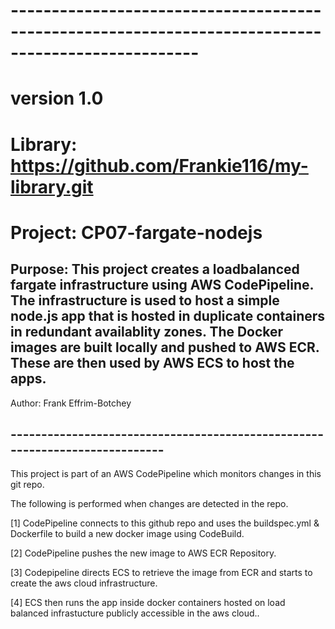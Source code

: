 # ---------------------------------------------------------------------------------------------------
# version  1.0
# Library: https://github.com/Frankie116/my-library.git
# Project: CP07-fargate-nodejs
## Purpose: This project creates a loadbalanced fargate infrastructure using AWS CodePipeline.  The infrastructure is used to host a simple node.js app that is hosted in duplicate containers in redundant availablity zones. The Docker images are built locally and pushed to AWS ECR.  These are then used by AWS ECS to host the apps.
   Author:  Frank Effrim-Botchey
## ----------------------------------------------------------------------------

This project is part of an AWS CodePipeline which monitors changes in this git repo.

The following is performed when changes are detected in the repo.

  [1] CodePipeline connects to this github repo and uses the buildspec.yml & Dockerfile to build a new docker image using CodeBuild.
  
  [2] CodePipeline pushes the new image to AWS ECR Repository.
  
  [3] Codepipeline directs ECS to retrieve the image from ECR and starts to create the aws cloud infrastructure.
  
  [4] ECS then runs the app inside docker containers hosted on load balanced infrastucture publicly accessible in the aws cloud..
